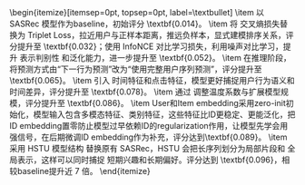 \begin{itemize}[itemsep=0pt, topsep=0pt, label=\textbullet]
  \item 以 SASRec 模型作为baseline，初始评分 \textbf{0.014}。
  \item 将 交叉熵损失替换为 Triplet Loss，拉近用户与正样本距离，推远负样本，显式建模排序关系，评分提升至 \textbf{0.032}；使用 InfoNCE 对比学习损失，利用噪声对比学习，提升 表示判别性 和泛化能力，进一步提升至 \textbf{0.052}。
  \item 在推理阶段，将预测方式由“下一行为预测”改为“使用完整用户序列预测”，评分提升至 \textbf{0.065}。
  \item 引入 时间特征和点击特征，模型更好捕捉用户行为语义和时间差异，评分提升至 \textbf{0.078}。
  \item 通过 调整温度系数与扩展模型规模，评分提升至 \textbf{0.086}。
  \item User和Item embedding采用zero-init初始化，模型输入包含多模态特征、类别特征，这些特征比ID更稳定、更能泛化，把ID embedding置零防止模型过早依赖ID的regularization作用，让模型先学会用强信号，在后期微调ID embedding作为补充，评分达到\textbf{0.089}。
  \item 采用 HSTU 模型结构 替换原有 SASRec，HSTU 会把长序列划分为局部片段和 全局表示，这样可以同时捕捉 短期兴趣和长期偏好。评分达到 \textbf{0.096}，相较baseline提升近 7 倍。
\end{itemize}
